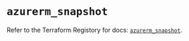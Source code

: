 # `azurerm_snapshot`

Refer to the Terraform Registory for docs: [`azurerm_snapshot`](https://registry.terraform.io/providers/hashicorp/azurerm/3.81.0/docs/resources/snapshot).
